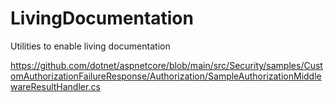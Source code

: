 # LivingDocumentation
Utilities to enable living documentation 

https://github.com/dotnet/aspnetcore/blob/main/src/Security/samples/CustomAuthorizationFailureResponse/Authorization/SampleAuthorizationMiddlewareResultHandler.cs
